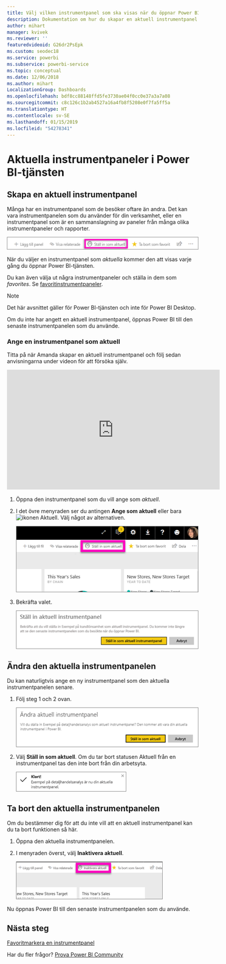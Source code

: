 ```yaml
---
title: Välj vilken instrumentpanel som ska visas när du öppnar Power BI-tjänsten
description: Dokumentation om hur du skapar en aktuell instrumentpanel i Power BI-tjänsten
author: mihart
manager: kvivek
ms.reviewer: ''
featuredvideoid: G26dr2PsEpk
ms.custom: seodec18
ms.service: powerbi
ms.subservice: powerbi-service
ms.topic: conceptual
ms.date: 12/06/2018
ms.author: mihart
LocalizationGroup: Dashboards
ms.openlocfilehash: bdf8cc88148ffd5fe3730ae04f0cc0e37a3a7a08
ms.sourcegitcommit: c8c126c1b2ab4527a16a4fb8f5208e0f7fa5ff5a
ms.translationtype: HT
ms.contentlocale: sv-SE
ms.lasthandoff: 01/15/2019
ms.locfileid: "54278341"
---
```

# <a name="featured-dashboards-in-power-bi-service"></a>Aktuella instrumentpaneler i Power BI-tjänsten
## <a name="create-a-featured-dashboard"></a>Skapa en aktuell instrumentpanel
Många har en instrumentpanel som de besöker oftare än andra.  Det kan vara instrumentpanelen som du använder för din verksamhet, eller en instrumentpanel som är en sammanslagning av paneler från många olika instrumentpaneler och rapporter.

![ikonen Ställ in som aktuell](./media/end-user-featured/power-bi-feature-nav.png)

När du väljer en instrumentpanel som *aktuella* kommer den att visas varje gång du öppnar Power BI-tjänsten.  

Du kan även välja ut några instrumentpaneler och ställa in dem som *favorites*. Se [favoritinstrumentpaneler](end-user-favorite.md).

> [!NOTE] 
>Det här avsnittet gäller för Power BI-tjänsten och inte för Power BI Desktop.

Om du inte har angett en aktuell instrumentpanel, öppnas Power BI till den senaste instrumentpanelen som du använde.  

### <a name="to-set-a-dashboard-as-featured"></a>Ange en instrumentpanel som **aktuell**
Titta på när Amanda skapar en aktuell instrumentpanel och följ sedan anvisningarna under videon för att försöka själv.

<iframe width="560" height="315" src="https://www.youtube.com/embed/G26dr2PsEpk" frameborder="0" allowfullscreen></iframe>



1. Öppna den instrumentpanel som du vill ange som *aktuell*. 
2. I det övre menyraden ser du antingen **Ange som aktuell** eller bara ![ikonen Aktuell](./media/end-user-featured/power-bi-featured-icon.png). Välj något av alternativen.
   
    ![Ikonen Ange som aktuell](./media/end-user-featured/power-bi-set-as-featured.png)
3. Bekräfta valet.
   
    ![ställ in som aktuell instrumentpanel](./media/end-user-featured/power-bi-create-featured.png)

## <a name="change-the-featured-dashboard"></a>Ändra den aktuella instrumentpanelen
Du kan naturligtvis ange en ny instrumentpanel som den aktuella instrumentpanelen senare.

1. Följ steg 1 och 2 ovan.
   
    ![Fönstret Ändra den aktuella instrumentpanelen](./media/end-user-featured/power-bi-change-feature.png)
2. Välj **Ställ in som aktuell**. Om du tar bort statusen Aktuell från en instrumentpanel tas den inte bort från din arbetsyta.  
   
    ![meddelande om slutförande](./media/end-user-featured/power-bi-success.png)

## <a name="remove-the-featured-dashboard"></a>Ta bort den aktuella instrumentpanelen
Om du bestämmer dig för att du inte vill att en aktuell instrumentpanel kan du ta bort funktionen så här.

1. Öppna den aktuella instrumentpanelen.
2. I menyraden överst, välj **Inaktivera aktuell**.
   
    ![ta bort aktuell](./media/end-user-featured/power-bi-unfeature.png)

Nu öppnas Power BI till den senaste instrumentpanelen som du använde.  

## <a name="next-steps"></a>Nästa steg
[Favoritmarkera en instrumentpanel](end-user-favorite.md)

Har du fler frågor? [Prova Power BI Community](http://community.powerbi.com/)

